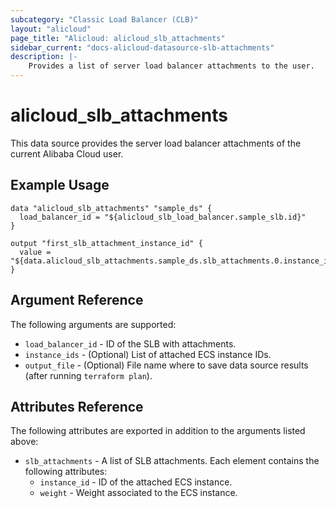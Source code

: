 ```yaml
---
subcategory: "Classic Load Balancer (CLB)"
layout: "alicloud"
page_title: "Alicloud: alicloud_slb_attachments"
sidebar_current: "docs-alicloud-datasource-slb-attachments"
description: |-
    Provides a list of server load balancer attachments to the user.
---
```


# alicloud\_slb_attachments

This data source provides the server load balancer attachments of the current Alibaba Cloud user.

## Example Usage

```
data "alicloud_slb_attachments" "sample_ds" {
  load_balancer_id = "${alicloud_slb_load_balancer.sample_slb.id}"
}

output "first_slb_attachment_instance_id" {
  value = "${data.alicloud_slb_attachments.sample_ds.slb_attachments.0.instance_id}"
}
```

## Argument Reference

The following arguments are supported:

* `load_balancer_id` - ID of the SLB with attachments.
* `instance_ids` - (Optional) List of attached ECS instance IDs.
* `output_file` - (Optional) File name where to save data source results (after running `terraform plan`).

## Attributes Reference

The following attributes are exported in addition to the arguments listed above:

* `slb_attachments` - A list of SLB attachments. Each element contains the following attributes:
  * `instance_id` - ID of the attached ECS instance.
  * `weight` - Weight associated to the ECS instance.
